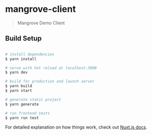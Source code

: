 # mangrove-client

> Mangrove Demo Client

## Build Setup

``` bash

# install dependencies
$ yarn install

# serve with hot reload at localhost:3000
$ yarn dev

# build for production and launch server
$ yarn build
$ yarn start

# generate static project
$ yarn generate

# run frontend tests
$ yarn run test
```

For detailed explanation on how things work, check out [Nuxt.js docs](https://nuxtjs.org).
